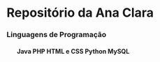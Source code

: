 <h1>Repositório da Ana Clara</h1>

<h3>Linguagens de Programação</h3>
<h4>
  <ul>
  <l1>Java</l1> 
  <l1>PHP</l1>
  <l1>HTML e CSS</l1>
  <l1>Python</l1>
  <l1>MySQL</l1> 
  </ul>
</h4>

